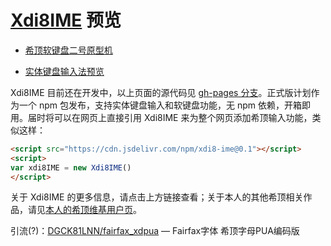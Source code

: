 # [Xdi8IME](https://github.com/DGCK81LNN/xdi8-ime) 预览

* [希顶软键盘二号原型机](https://dgck81lnn.github.io/xdi8-ime/xdi8kbdproto2.html)

* [实体键盘输入法预览](https://dgck81lnn.github.io/xdi8-ime/xdi8hwkbdimeproto.html)

Xdi8IME 目前还在开发中，以上页面的源代码见 [gh-pages 分支](https://github.com/DGCK81LNN/xdi8-ime/tree/gh-pages)。正式版计划作为一个 npm 包发布，支持实体键盘输入和软键盘功能，无 npm 依赖，开箱即用。届时将可以在网页上直接引用 Xdi8IME 来为整个网页添加希顶输入功能，类似这样：

~~~html
<script src="https://cdn.jsdelivr.com/npm/xdi8-ime@0.1"></script>
<script>
var xdi8IME = new Xdi8IME()
</script>
~~~

关于 Xdi8IME 的更多信息，请点击上方链接查看；关于本人的其他希顶相关作品，请见[本人的希顶维基用户页](https://wiki.xdi8.top/wiki/User:DGCK81LNN)。

引流(?)：[DGCK81LNN/fairfax_xdpua](https://github.com/DGCK81LNN/fairfax_xdpua) — Fairfax字体 希顶字母PUA编码版
